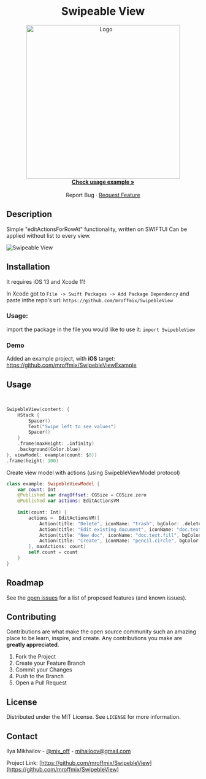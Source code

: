 <!-- PROJECT SHIELDS -->
<!--
*** I'm using markdown "reference style" links for readability.
*** Reference links are enclosed in brackets [ ] instead of parentheses ( ).
*** See the bottom of this document for the declaration of the reference variables
*** for contributors-url, forks-url, etc. This is an optional, concise syntax you may use.
*** https://www.markdownguide.org/basic-syntax/#reference-style-links
-->


<p align="center">
  <h1 align="center">Swipeable View</h1>
  <p align="center">
   <a href="https://github.com/github_username/repo_name">
     <img src="https://github.com/mroffmix/SwipebleView/blob/main/Resources/logo.jpg" alt="Logo" width="400">
   </a>
    <br />
    <a href="https://github.com/mroffmix/SwipebleViewExample"><strong>Check usage example »</strong></a>
    <br />
    <br /
    ·
    <a href="https://github.com/mroffmix/SwipebleView/issues">Report Bug</a>
    ·
    <a href="https://github.com/mroffmix/SwipebleView/issues">Request Feature</a>
  </p>
</p>


<!-- Description-->
## Description
Simple "editActionsForRowAt" functionality, written on SWIFTUI 
Can be applied without list to every view. 

![Swipeable View](https://github.com/mroffmix/SwipebleView/blob/main/Resources/sample.gif)
<!-- Installation-->
## Installation

It requires iOS 13 and Xcode 11!

In Xcode got to `File -> Swift Packages -> Add Package Dependency` and paste inthe repo's url: `https://github.com/mroffmix/SwipebleView`


### Usage:

import the package in the file you would like to use it: `import SwipebleView`



### Demo

Added an example project, with **iOS** target: https://github.com/mroffmix/SwipebleViewExample


<!-- USAGE EXAMPLES -->
## Usage
```swift


SwipebleView(content: {
    HStack {
        Spacer()
        Text("Swipe left to see values")
        Spacer()
    }
    .frame(maxHeight: .infinity)
    .background(Color.blue)
}, viewModel: example(count: $0))
.frame(height: 100)
```
Create view model with actions (using SwipebleViewModel protocol)

```swift
class example: SwipebleViewModel {
    var count: Int
    @Published var dragOffset: CGSize = CGSize.zero
    @Published var actions: EditActionsVM
    
    init(count: Int) {
        actions =  EditActionsVM([
            Action(title: "Delete", iconName: "trash", bgColor: .delete, action: {/* place your action here */}),
            Action(title: "Edit existing document", iconName: "doc.text", bgColor: .edit, action: {/* place your action here */}),
            Action(title: "New doc", iconName: "doc.text.fill", bgColor: .delete, action: {/* place your action here */}),
            Action(title: "Create", iconName: "pencil.circle", bgColor: .done, action: {/* place your action here */})
        ], maxActions: count)
        self.count = count
    }
}

```

<!-- ROADMAP -->
## Roadmap

See the [open issues](https://github.com/github_username/repo_name/issues) for a list of proposed features (and known issues).



<!-- CONTRIBUTING -->
## Contributing

Contributions are what make the open source community such an amazing place to be learn, inspire, and create. Any contributions you make are **greatly appreciated**.

1. Fork the Project
2. Create your Feature Branch 
3. Commit your Changes 
4. Push to the Branch 
5. Open a Pull Request


<!-- LICENSE -->
## License

Distributed under the MIT License. See `LICENSE` for more information.



<!-- CONTACT -->
## Contact

Ilya Mikhailov - [@mix_off](https://twitter.com/mix_off) - mihailoov@gmail.com

Project Link: [https://github.com/mroffmix/SwipebleView](https://github.com/mroffmix/SwipebleView)


